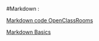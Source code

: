 #Markdown :

[Markdown code OpenClassRooms](https://openclassrooms.com/courses/redigez-en-markdown)

[Markdown Basics](http://rmarkdown.rstudio.com/authoring_basics.html)

